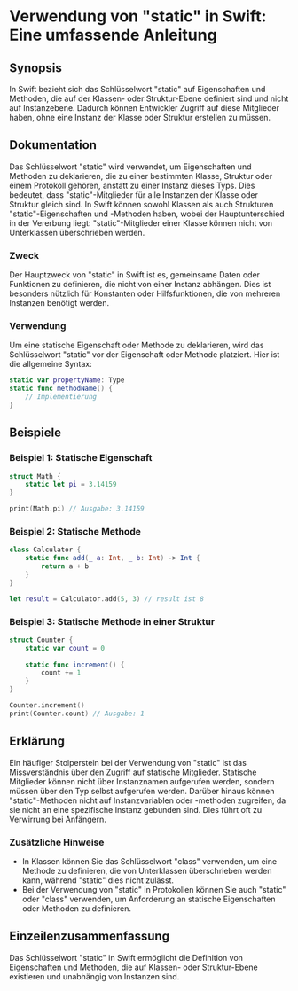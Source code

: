 <!--
Meta Description: # Verwendung von "static" in Swift: Eine umfassende Anleitung ## Synopsis In Swift bezieht sich das Schlüsselwort "static" auf Eigenschaften und Metho...
Meta Keywords: static, oder, von, swift, der
-->

# Verwendung von "static" in Swift: Eine umfassende Anleitung

## Synopsis
In Swift bezieht sich das Schlüsselwort "static" auf Eigenschaften und Methoden, die auf der Klassen- oder Struktur-Ebene definiert sind und nicht auf Instanzebene. Dadurch können Entwickler Zugriff auf diese Mitglieder haben, ohne eine Instanz der Klasse oder Struktur erstellen zu müssen.

## Dokumentation
Das Schlüsselwort "static" wird verwendet, um Eigenschaften und Methoden zu deklarieren, die zu einer bestimmten Klasse, Struktur oder einem Protokoll gehören, anstatt zu einer Instanz dieses Typs. Dies bedeutet, dass "static"-Mitglieder für alle Instanzen der Klasse oder Struktur gleich sind. In Swift können sowohl Klassen als auch Strukturen "static"-Eigenschaften und -Methoden haben, wobei der Hauptunterschied in der Vererbung liegt: "static"-Mitglieder einer Klasse können nicht von Unterklassen überschrieben werden.

### Zweck
Der Hauptzweck von "static" in Swift ist es, gemeinsame Daten oder Funktionen zu definieren, die nicht von einer Instanz abhängen. Dies ist besonders nützlich für Konstanten oder Hilfsfunktionen, die von mehreren Instanzen benötigt werden.

### Verwendung
Um eine statische Eigenschaft oder Methode zu deklarieren, wird das Schlüsselwort "static" vor der Eigenschaft oder Methode platziert. Hier ist die allgemeine Syntax:

```swift
static var propertyName: Type
static func methodName() {
    // Implementierung
}
```

## Beispiele

### Beispiel 1: Statische Eigenschaft
```swift
struct Math {
    static let pi = 3.14159
}

print(Math.pi) // Ausgabe: 3.14159
```

### Beispiel 2: Statische Methode
```swift
class Calculator {
    static func add(_ a: Int, _ b: Int) -> Int {
        return a + b
    }
}

let result = Calculator.add(5, 3) // result ist 8
```

### Beispiel 3: Statische Methode in einer Struktur
```swift
struct Counter {
    static var count = 0
    
    static func increment() {
        count += 1
    }
}

Counter.increment()
print(Counter.count) // Ausgabe: 1
```

## Erklärung
Ein häufiger Stolperstein bei der Verwendung von "static" ist das Missverständnis über den Zugriff auf statische Mitglieder. Statische Mitglieder können nicht über Instanznamen aufgerufen werden, sondern müssen über den Typ selbst aufgerufen werden. Darüber hinaus können "static"-Methoden nicht auf Instanzvariablen oder -methoden zugreifen, da sie nicht an eine spezifische Instanz gebunden sind. Dies führt oft zu Verwirrung bei Anfängern.

### Zusätzliche Hinweise
- In Klassen können Sie das Schlüsselwort "class" verwenden, um eine Methode zu definieren, die von Unterklassen überschrieben werden kann, während "static" dies nicht zulässt.
- Bei der Verwendung von "static" in Protokollen können Sie auch "static" oder "class" verwenden, um Anforderung an statische Eigenschaften oder Methoden zu definieren.

## Einzeilenzusammenfassung
Das Schlüsselwort "static" in Swift ermöglicht die Definition von Eigenschaften und Methoden, die auf Klassen- oder Struktur-Ebene existieren und unabhängig von Instanzen sind.
